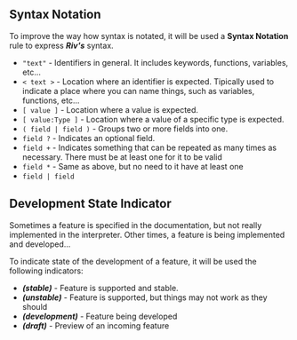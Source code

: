 ## Syntax Notation

To improve the way how syntax is notated, it will be used a **Syntax Notation** rule to express ***Riv's*** syntax.

- `"text"` - Identifiers in general. It includes keywords, functions, variables, etc...
- `< text >` - Location where an identifier is expected. Tipically used to indicate a place where you can name things, such as variables, functions, etc...
- `[ value ]` - Location where a value is expected.
- `[ value:Type ]` - Location where a value of a specific type is expected.
- `( field | field )` - Groups two or more fields into one.
- `field ?` - Indicates an optional field.
- `field +` - Indicates something that can be repeated as many times as necessary. There must be at least one for it to be valid
- `field *` - Same as above, but no need to it have at least one
- `field | field`

## Development State Indicator

Sometimes a feature is specified in the documentation, but not really implemented in the interpreter. Other times, a feature is being implemented and developed...

To indicate state of the development of a feature, it will be used the following indicators:

- ***(stable)*** - Feature is supported and stable.
- ***(unstable)*** - Feature is supported, but things may not work as they should
- ***(development)*** - Feature being developed
- ***(draft)*** - Preview of an incoming feature